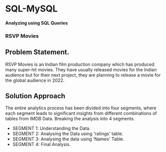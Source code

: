 # SQL-MySQL
#### Analyzing using SQL Queries 
### RSVP Movies
## Problem Statement.
RSVP Movies is an Indian film production company which has produced many super-hit movies. 
They have usually released movies for the Indian audience but for their next project, they are 
planning to release a movie for the global audience in 2022.

## Solution Approach 
The entire analytics process has been divided into four segments, where each segment leads to significant insights from different combinations of tables from IMDB Data. 
Breaking the analysis into 4 segments.
- SEGMENT 1: Understanding the Data.
- SEGMENT 2: Analysing the Data using 'ratings' table.
- SEGMENT 3: Analysing the data using 'Names' Table.
- SEGMENT 4: Final Analysis.

